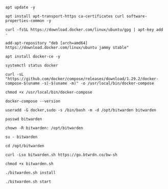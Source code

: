 ``apt update -y``  

``apt install apt-transport-https ca-certificates curl software-properties-common -y``  

``curl -fsSL https://download.docker.com/linux/ubuntu/gpg | apt-key add -``  

``add-apt-repository "deb [arch=amd64] https://download.docker.com/linux/ubuntu jammy stable"``  

``apt install docker-ce -y``  

``systemctl status docker``

``curl -sL "https://github.com/docker/compose/releases/download/1.29.2/docker-compose-$(uname -s)-$(uname -m)" -o /usr/local/bin/docker-compose``


``chmod +x /usr/local/bin/docker-compose``  

``docker-compose --version`` 

``useradd -G docker,sudo -s /bin/bash -m -d /opt/bitwarden bitwarden``  

``passwd bitwarden``  

``chown -R bitwarden: /opt/bitwarden`` 

``su - bitwarden``  

``cd /opt/bitwarden``  

``curl -Lso bitwarden.sh https://go.btwrdn.co/bw-sh`` 

``chmod +x bitwarden.sh``  

``./bitwarden.sh install``  

``./bitwarden.sh start``  
